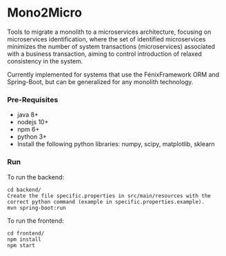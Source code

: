 # Mono2Micro

Tools to migrate a monolith to a microservices architecture, focusing on microservices identification, where the set of identified microservices minimizes the number of system transactions (microservices) associated with a business transaction, aiming to control introduction of relaxed consistency in the system.

Currently implemented for systems that use the FénixFramework ORM and Spring-Boot, but can be generalized for any monolith technology.

### Pre-Requisites

- java 8+
- nodejs 10+
- npm 6+
- python 3+
- Install the following python libraries: numpy, scipy, matplotlib, sklearn

### Run

To run the backend:
	
	cd backend/
	Create the file specific.properties in src/main/resources with the correct python command (example in specific.properties.example).
	mvn spring-boot:run

To run the frontend:
	
	cd frontend/
	npm install
	npm start
